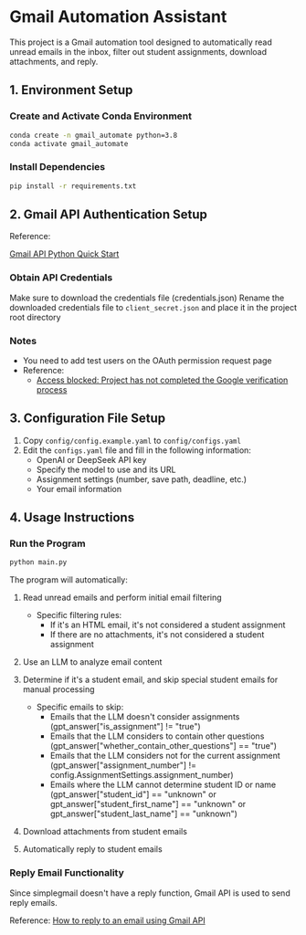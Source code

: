 # Gmail Automation Assistant

This project is a Gmail automation tool designed to automatically read unread emails in the inbox, filter out student assignments, download attachments, and reply.

## 1. Environment Setup

### Create and Activate Conda Environment

```bash
conda create -n gmail_automate python=3.8
conda activate gmail_automate
```

### Install Dependencies

```bash
pip install -r requirements.txt
```

## 2. Gmail API Authentication Setup

Reference:

[Gmail API Python Quick Start](https://developers.google.com/workspace/gmail/api/quickstart/python)

### Obtain API Credentials

Make sure to download the credentials file (credentials.json)
Rename the downloaded credentials file to `client_secret.json` and place it in the project root directory

### Notes

- You need to add test users on the OAuth permission request page
- Reference:
  - [Access blocked: Project has not completed the Google verification process](https://stackoverflow.com/questions/75454425/access-blocked-project-has-not-completed-the-google-verification-process)

## 3. Configuration File Setup

1. Copy `config/config.example.yaml` to `config/configs.yaml`
2. Edit the `configs.yaml` file and fill in the following information:
   - OpenAI or DeepSeek API key
   - Specify the model to use and its URL
   - Assignment settings (number, save path, deadline, etc.)
   - Your email information

## 4. Usage Instructions

### Run the Program

```bash
python main.py
```

The program will automatically:

1. Read unread emails and perform initial email filtering

    - Specific filtering rules:
        - If it's an HTML email, it's not considered a student assignment
        - If there are no attachments, it's not considered a student assignment

2. Use an LLM to analyze email content
3. Determine if it's a student email, and skip special student emails for manual processing

    - Specific emails to skip:
        - Emails that the LLM doesn't consider assignments
        (gpt_answer["is_assignment"] != "true")
        - Emails that the LLM considers to contain other questions
        (gpt_answer["whether_contain_other_questions"] == "true")
        - Emails that the LLM considers not for the current assignment
        (gpt_answer["assignment_number"] != config.AssignmentSettings.assignment_number)
        - Emails where the LLM cannot determine student ID or name
        (gpt_answer["student_id"] == "unknown" or gpt_answer["student_first_name"] == "unknown" or gpt_answer["student_last_name"] == "unknown")

4. Download attachments from student emails
5. Automatically reply to student emails

### Reply Email Functionality

Since simplegmail doesn't have a reply function, Gmail API is used to send reply emails.

Reference: [How to reply to an email using Gmail API](https://stackoverflow.com/a/76676129)
